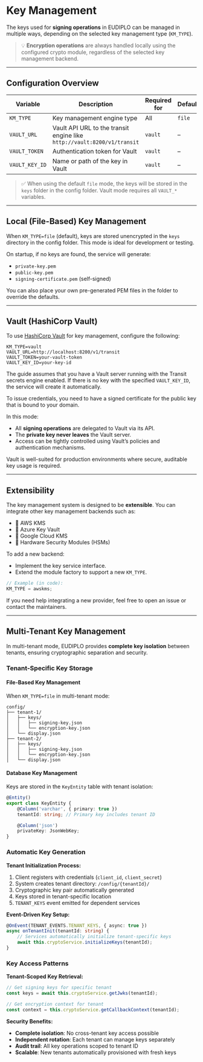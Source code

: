# Key Management

The keys used for **signing operations** in EUDIPLO can be managed in multiple
ways, depending on the selected key management type (`KM_TYPE`).

> 💡 **Encryption operations** are always handled locally using the configured
> crypto module, regardless of the selected key management backend.

---

## Configuration Overview

| Variable       | Description                                                             | Required for | Default |
| -------------- | ----------------------------------------------------------------------- | ------------ | ------- |
| `KM_TYPE`      | Key management engine type                                              | All          | `file`  |
| `VAULT_URL`    | Vault API URL to the transit engine like `http://vault:8200/v1/transit` | `vault`      | –       |
| `VAULT_TOKEN`  | Authentication token for Vault                                          | `vault`      | –       |
| `VAULT_KEY_ID` | Name or path of the key in Vault                                        | `vault`      | –       |

> ✅ When using the default `file` mode, the keys will be stored in the `keys`
> folder in the config folder. Vault mode requires all `VAULT_*` variables.

---

## Local (File-Based) Key Management

When `KM_TYPE=file` (default), keys are stored unencrypted in the `keys`
directory in the config folder. This mode is ideal for development or testing.

On startup, if no keys are found, the service will generate:

- `private-key.pem`
- `public-key.pem`
- `signing-certificate.pem` (self-signed)

You can also place your own pre-generated PEM files in the folder to override
the defaults.

---

## Vault (HashiCorp Vault)

To use [HashiCorp Vault](https://www.vaultproject.io/) for key management,
configure the following:

```env
KM_TYPE=vault
VAULT_URL=http://localhost:8200/v1/transit
VAULT_TOKEN=your-vault-token
VAULT_KEY_ID=your-key-id
```

The guide assumes that you have a Vault server running with the Transit secrets
engine enabled. If there is no key with the specified `VAULT_KEY_ID`, the
service will create it automatically.

To issue credentials, you need to have a signed certificate for the public key
that is bound to your domain.

In this mode:

- All **signing operations** are delegated to Vault via its API.
- The **private key never leaves** the Vault server.
- Access can be tightly controlled using Vault’s policies and authentication
  mechanisms.

Vault is well-suited for production environments where secure, auditable key
usage is required.

---

## Extensibility

The key management system is designed to be **extensible**. You can integrate
other key management backends such as:

- 🔐 AWS KMS
- 🔐 Azure Key Vault
- 🔐 Google Cloud KMS
- 🔐 Hardware Security Modules (HSMs)

To add a new backend:

- Implement the key service interface.
- Extend the module factory to support a new `KM_TYPE`.

```ts
// Example (in code):
KM_TYPE = awskms;
```

If you need help integrating a new provider, feel free to open an issue or
contact the maintainers.

---

## Multi-Tenant Key Management

In multi-tenant mode, EUDIPLO provides **complete key isolation** between
tenants, ensuring cryptographic separation and security.

### Tenant-Specific Key Storage

#### File-Based Key Management

When `KM_TYPE=file` in multi-tenant mode:

```
config/
├── tenant-1/
│   ├── keys/
│   │   ├── signing-key.json
│   │   └── encryption-key.json
│   └── display.json
├── tenant-2/
│   ├── keys/
│   │   ├── signing-key.json
│   │   └── encryption-key.json
│   └── display.json
```

#### Database Key Management

Keys are stored in the `KeyEntity` table with tenant isolation:

```typescript
@Entity()
export class KeyEntity {
    @Column('varchar', { primary: true })
    tenantId: string; // Primary key includes tenant ID

    @Column('json')
    privateKey: JsonWebKey;
}
```

### Automatic Key Generation

**Tenant Initialization Process:**

1. Client registers with credentials (`client_id`, `client_secret`)
2. System creates tenant directory: `/config/{tenantId}/`
3. Cryptographic key pair automatically generated
4. Keys stored in tenant-specific location
5. `TENANT_KEYS` event emitted for dependent services

**Event-Driven Key Setup:**

```typescript
@OnEvent(TENANT_EVENTS.TENANT_KEYS, { async: true })
async onTenantInit(tenantId: string) {
    // Services automatically initialize tenant-specific keys
    await this.cryptoService.initializeKeys(tenantId);
}
```

### Key Access Patterns

**Tenant-Scoped Key Retrieval:**

```typescript
// Get signing keys for specific tenant
const keys = await this.cryptoService.getJwks(tenantId);

// Get encryption context for tenant
const context = this.cryptoService.getCallbackContext(tenantId);
```

**Security Benefits:**

- **Complete isolation**: No cross-tenant key access possible
- **Independent rotation**: Each tenant can manage keys separately
- **Audit trail**: All key operations scoped to tenant ID
- **Scalable**: New tenants automatically provisioned with fresh keys
